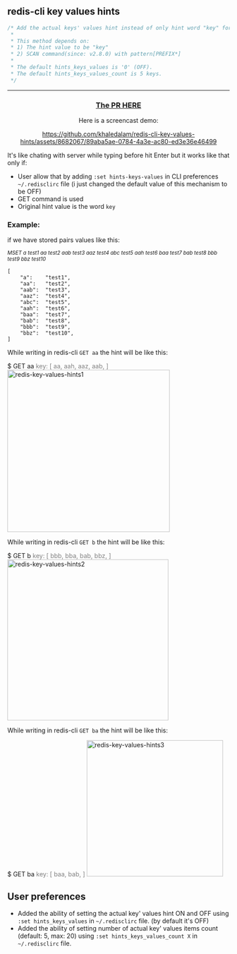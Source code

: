 ## redis-cli key values hints

```c
/* Add the actual keys' values hint instead of only hint word "key" for GET command.
 *
 * This method depends on:
 * 1) The hint value to be "key"
 * 2) SCAN command(since: v2.8.0) with pattern[PREFIX*]
 * 
 * The default hints_keys_values is '0' (OFF).
 * The default hints_keys_values_count is 5 keys.
 */
 ```


-------------------------------------------------------------

<center>

### [The PR HERE](https://github.com/redis/redis/pull/12215)

Here is a screencast demo:


https://github.com/khaledalam/redis-cli-key-values-hints/assets/8682067/89aba5ae-0784-4a3e-ac80-ed3e36e46499



</center>


It's like chating with server while typing before hit Enter but it works like that only if:
- User allow that by adding `:set hints-keys-values` in CLI preferences `~/.redisclirc` file  (i just changed the default value of this mechanism to be OFF)
- GET command is used
- Original hint value is the word `key`

### Example:
if we have stored pairs values like this:<br/>

<small>_MSET a test1 aa test2 aab test3 aaz test4 abc test5 aah test6 baa test7 bab test8 bbb test9 bbz test10_</small>

```
[
    "a":    "test1",
    "aa":   "test2",
    "aab":  "test3",
    "aaz":  "test4",
    "abc":  "test5",
    "aah":  "test6",
    "baa":  "test7",
    "bab":  "test8",
    "bbb":  "test9",
    "bbz":  "test10",
]
```


While writing in redis-cli `GET aa` the hint will be like this:

$ GET aa <span style="color:gray;">key: [ aa, aah, aaz, aab, ]</span>
<img width="368" alt="redis-key-values-hints1" src="https://github.com/redis/redis/assets/8682067/838b2fbb-1e27-429d-9524-e673591f01d8">

While writing in redis-cli `GET b` the hint will be like this:

$ GET b <span style="color:gray;">key: [ bbb, bba, bab, bbz, ]</span>
<img width="365" alt="redis-key-values-hints2" src="https://github.com/redis/redis/assets/8682067/e5340ccd-2dc1-4920-a5a5-68918e13972f">

While writing in redis-cli `GET ba` the hint will be like this:

$ GET ba <span style="color:gray;">key: [ baa, bab, ]</span>
<img width="309" alt="redis-key-values-hints3" src="https://github.com/redis/redis/assets/8682067/c38fecbb-be23-4b7c-9cce-b9cd6f28b91b">
## User preferences

- Added the ability of setting the actual key' values hint ON and OFF using `:set hints_keys_values` in `~/.redisclirc` file. (by default it's OFF)
- Added the ability of setting number of actual key' values items count (default: 5, max: 20) using `:set hints_keys_values_count X` in `~/.redisclirc` file.


